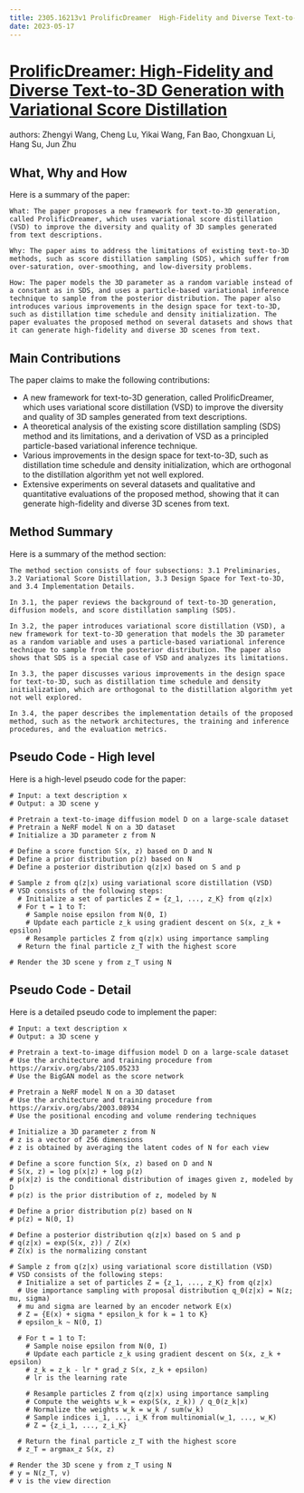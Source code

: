 ```yaml
---
title: 2305.16213v1 ProlificDreamer  High-Fidelity and Diverse Text-to-3D Generation with Variational Score Distillation
date: 2023-05-17
---
```


# [ProlificDreamer: High-Fidelity and Diverse Text-to-3D Generation with Variational Score Distillation](http://arxiv.org/abs/2305.16213v1)

authors: Zhengyi Wang, Cheng Lu, Yikai Wang, Fan Bao, Chongxuan Li, Hang Su, Jun Zhu


## What, Why and How

[1]: https://arxiv.org/abs/2305.16213 "[2305.16213] ProlificDreamer: High-Fidelity and Diverse Text-to-3D ..."
[2]: https://arxiv.org/pdf/2305.16213v1.pdf "arXiv.org"
[3]: https://arxiv.org/abs/2303.16213 "Self-gravity in thin-disc simulations of protoplanetary discs ..."

Here is a summary of the paper:

```
What: The paper proposes a new framework for text-to-3D generation, called ProlificDreamer, which uses variational score distillation (VSD) to improve the diversity and quality of 3D samples generated from text descriptions.

Why: The paper aims to address the limitations of existing text-to-3D methods, such as score distillation sampling (SDS), which suffer from over-saturation, over-smoothing, and low-diversity problems.

How: The paper models the 3D parameter as a random variable instead of a constant as in SDS, and uses a particle-based variational inference technique to sample from the posterior distribution. The paper also introduces various improvements in the design space for text-to-3D, such as distillation time schedule and density initialization. The paper evaluates the proposed method on several datasets and shows that it can generate high-fidelity and diverse 3D scenes from text.
```


## Main Contributions

[1]: https://arxiv.org/abs/2305.16213 "[2305.16213] ProlificDreamer: High-Fidelity and Diverse Text-to-3D ..."
[2]: https://arxiv.org/pdf/2305.16213v1.pdf "arXiv.org"
[3]: https://arxiv.org/abs/2303.16213 "Self-gravity in thin-disc simulations of protoplanetary discs ..."

The paper claims to make the following contributions:

- A new framework for text-to-3D generation, called ProlificDreamer, which uses variational score distillation (VSD) to improve the diversity and quality of 3D samples generated from text descriptions.
- A theoretical analysis of the existing score distillation sampling (SDS) method and its limitations, and a derivation of VSD as a principled particle-based variational inference technique.
- Various improvements in the design space for text-to-3D, such as distillation time schedule and density initialization, which are orthogonal to the distillation algorithm yet not well explored.
- Extensive experiments on several datasets and qualitative and quantitative evaluations of the proposed method, showing that it can generate high-fidelity and diverse 3D scenes from text.

## Method Summary

[1]: https://arxiv.org/abs/2305.16213 "[2305.16213] ProlificDreamer: High-Fidelity and Diverse Text-to-3D ..."
[2]: https://arxiv.org/pdf/2305.16213v1.pdf "arXiv.org"
[3]: https://arxiv.org/abs/2303.16213 "Self-gravity in thin-disc simulations of protoplanetary discs ..."

Here is a summary of the method section:

```
The method section consists of four subsections: 3.1 Preliminaries, 3.2 Variational Score Distillation, 3.3 Design Space for Text-to-3D, and 3.4 Implementation Details.

In 3.1, the paper reviews the background of text-to-3D generation, diffusion models, and score distillation sampling (SDS).

In 3.2, the paper introduces variational score distillation (VSD), a new framework for text-to-3D generation that models the 3D parameter as a random variable and uses a particle-based variational inference technique to sample from the posterior distribution. The paper also shows that SDS is a special case of VSD and analyzes its limitations.

In 3.3, the paper discusses various improvements in the design space for text-to-3D, such as distillation time schedule and density initialization, which are orthogonal to the distillation algorithm yet not well explored.

In 3.4, the paper describes the implementation details of the proposed method, such as the network architectures, the training and inference procedures, and the evaluation metrics.
```

## Pseudo Code - High level

[1]: https://arxiv.org/abs/2305.16213 "[2305.16213] ProlificDreamer: High-Fidelity and Diverse Text-to-3D ..."
[2]: https://arxiv.org/pdf/2305.16213v1.pdf "arXiv.org"
[3]: https://arxiv.org/abs/2303.16213 "Self-gravity in thin-disc simulations of protoplanetary discs ..."

Here is a high-level pseudo code for the paper:

```
# Input: a text description x
# Output: a 3D scene y

# Pretrain a text-to-image diffusion model D on a large-scale dataset
# Pretrain a NeRF model N on a 3D dataset
# Initialize a 3D parameter z from N

# Define a score function S(x, z) based on D and N
# Define a prior distribution p(z) based on N
# Define a posterior distribution q(z|x) based on S and p

# Sample z from q(z|x) using variational score distillation (VSD)
# VSD consists of the following steps:
  # Initialize a set of particles Z = {z_1, ..., z_K} from q(z|x)
  # For t = 1 to T:
    # Sample noise epsilon from N(0, I)
    # Update each particle z_k using gradient descent on S(x, z_k + epsilon)
    # Resample particles Z from q(z|x) using importance sampling
  # Return the final particle z_T with the highest score

# Render the 3D scene y from z_T using N
```

## Pseudo Code - Detail

[1]: https://arxiv.org/abs/2305.16213 "[2305.16213] ProlificDreamer: High-Fidelity and Diverse Text-to-3D ..."
[2]: https://arxiv.org/pdf/2305.16213v1.pdf "arXiv.org"
[3]: https://arxiv.org/abs/2303.16213 "Self-gravity in thin-disc simulations of protoplanetary discs ..."

Here is a detailed pseudo code to implement the paper:

```
# Input: a text description x
# Output: a 3D scene y

# Pretrain a text-to-image diffusion model D on a large-scale dataset
# Use the architecture and training procedure from https://arxiv.org/abs/2105.05233
# Use the BigGAN model as the score network

# Pretrain a NeRF model N on a 3D dataset
# Use the architecture and training procedure from https://arxiv.org/abs/2003.08934
# Use the positional encoding and volume rendering techniques

# Initialize a 3D parameter z from N
# z is a vector of 256 dimensions
# z is obtained by averaging the latent codes of N for each view

# Define a score function S(x, z) based on D and N
# S(x, z) = log p(x|z) + log p(z)
# p(x|z) is the conditional distribution of images given z, modeled by D
# p(z) is the prior distribution of z, modeled by N

# Define a prior distribution p(z) based on N
# p(z) = N(0, I)

# Define a posterior distribution q(z|x) based on S and p
# q(z|x) = exp(S(x, z)) / Z(x)
# Z(x) is the normalizing constant

# Sample z from q(z|x) using variational score distillation (VSD)
# VSD consists of the following steps:
  # Initialize a set of particles Z = {z_1, ..., z_K} from q(z|x)
  # Use importance sampling with proposal distribution q_0(z|x) = N(z; mu, sigma)
  # mu and sigma are learned by an encoder network E(x)
  # Z = {E(x) + sigma * epsilon_k for k = 1 to K}
  # epsilon_k ~ N(0, I)

  # For t = 1 to T:
    # Sample noise epsilon from N(0, I)
    # Update each particle z_k using gradient descent on S(x, z_k + epsilon)
    # z_k = z_k - lr * grad_z S(x, z_k + epsilon)
    # lr is the learning rate

    # Resample particles Z from q(z|x) using importance sampling
    # Compute the weights w_k = exp(S(x, z_k)) / q_0(z_k|x)
    # Normalize the weights w_k = w_k / sum(w_k)
    # Sample indices i_1, ..., i_K from multinomial(w_1, ..., w_K)
    # Z = {z_i_1, ..., z_i_K}

  # Return the final particle z_T with the highest score
  # z_T = argmax_z S(x, z)

# Render the 3D scene y from z_T using N
# y = N(z_T, v)
# v is the view direction
```